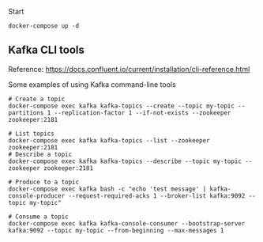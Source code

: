 Start

```
docker-compose up -d
```

## Kafka CLI tools

Reference: https://docs.confluent.io/current/installation/cli-reference.html

Some examples of using Kafka command-line tools

```
# Create a topic
docker-compose exec kafka kafka-topics --create --topic my-topic --partitions 1 --replication-factor 1 --if-not-exists --zookeeper zookeeper:2181

# List topics
docker-compose exec kafka kafka-topics --list --zookeeper zookeeper:2181
# Describe a topic
docker-compose exec kafka kafka-topics --describe --topic my-topic --zookeeper zookeeper:2181

# Produce to a topic
docker-compose exec kafka bash -c "echo 'test message' | kafka-console-producer --request-required-acks 1 --broker-list kafka:9092 --topic my-topic"

# Consume a topic
docker-compose exec kafka kafka-console-consumer --bootstrap-server kafka:9092 --topic my-topic --from-beginning --max-messages 1
```